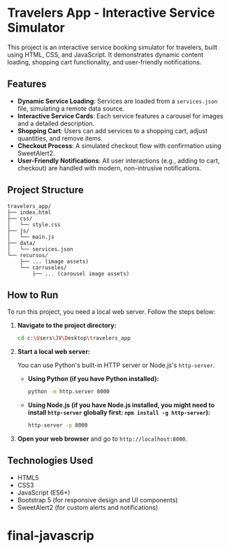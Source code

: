# Travelers App - Interactive Service Simulator

This project is an interactive service booking simulator for travelers, built using HTML, CSS, and JavaScript. It demonstrates dynamic content loading, shopping cart functionality, and user-friendly notifications.

## Features

- **Dynamic Service Loading**: Services are loaded from a `services.json` file, simulating a remote data source.
- **Interactive Service Cards**: Each service features a carousel for images and a detailed description.
- **Shopping Cart**: Users can add services to a shopping cart, adjust quantities, and remove items.
- **Checkout Process**: A simulated checkout flow with confirmation using SweetAlert2.
- **User-Friendly Notifications**: All user interactions (e.g., adding to cart, checkout) are handled with modern, non-intrusive notifications.

## Project Structure

```
travelers_app/
├── index.html
├── css/
│   └── style.css
├── js/
│   └── main.js
├── data/
│   └── services.json
└── recursos/
    ├── ... (image assets)
    └── carruseles/
        ├── ... (carousel image assets)
```

## How to Run

To run this project, you need a local web server. Follow the steps below:

1.  **Navigate to the project directory:**

    ```bash
    cd c:\Users\JV\Desktop\travelers_app
    ```

2.  **Start a local web server:**

    You can use Python's built-in HTTP server or Node.js's `http-server`.

    *   **Using Python (if you have Python installed):**

        ```bash
        python -m http.server 8000
        ```

    *   **Using Node.js (if you have Node.js installed, you might need to install `http-server` globally first: `npm install -g http-server`):**

        ```bash
        http-server -p 8000
        ```

3.  **Open your web browser** and go to `http://localhost:8000`.

## Technologies Used

-   HTML5
-   CSS3
-   JavaScript (ES6+)
-   Bootstrap 5 (for responsive design and UI components)
-   SweetAlert2 (for custom alerts and notifications)


# final-javascrip
